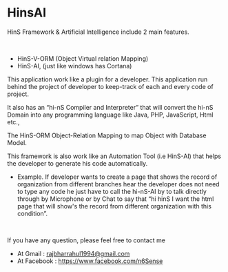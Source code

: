 # HinsAI

<p>HinS Framework &amp; Artificial Intelligence include 2 main features.</p>
<p>&nbsp;</p>
<ul>

<li>HinS-V-ORM (Object Virtual relation Mapping)</li>
<li>HinS-AI, (just like windows has Cortana)</li>
</ul>
<p>This application work like a plugin for a developer. This application run behind the project of developer to keep-track of each and every code of project.</p>
<p>It also has an &ldquo;hi-nS Compiler and Interpreter&rdquo; that will convert the hi-nS Domain into any programming language like Java, PHP, JavaScript, Html etc.,</p>
<p>The HinS-ORM Object-Relation Mapping to map Object with Database Model.</p>
<p>This framework is also work like an Automation Tool (i.e HinS-AI) that helps the developer to generate his code automatically.</p>
<ul>
<li>Example. If developer wants to create a page that shows the record of organization from different branches hear the developer does not need to type any code he just have to call the hi-nS-AI by to talk directly through by Microphone or by Chat to say that &ldquo;hi hinS I want the html page that will show's the record from different organization with this condition&rdquo;.</li>
</ul>
<p>&nbsp;</p>
<p>If you have any question, please feel free to contact me</p>
<ul>
<li>At Gmail : <a href="rajbharrahul1994@gmail.com">rajbharrahul1994@gmail.com</a></li>
  <li>At Facebook :   <a href="https://www.facebook.com/n6Sense">https://www.facebook.com/n6Sense</a></li>
</ul>
